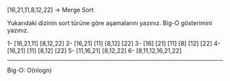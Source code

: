 [16,21,11,8,12,22] -> Merge Sort

Yukarıdaki dizinin sort türüne göre aşamalarını yazınız.
Big-O gösterimini yazınız.

1-  [16,21,11]      [8,12,22]
2-  [16,21] [11]    [8,12] [22]
3-  [16] [21] [11]  [8] [12] [22]
4-  [16,21] [11]    [8,12] [22]
5-  [11,16,21]      [8,12,22]
6-  [8,11,12,16,21,22]

-----------------------------------------

Big-O: O(nlogn)